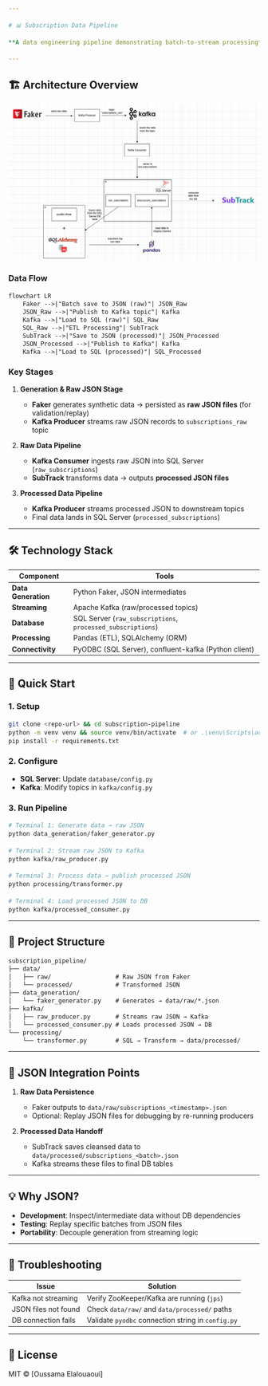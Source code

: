 ```yaml
---

# 📊 Subscription Data Pipeline  

**A data engineering pipeline demonstrating batch-to-stream processing** using Python, SQL Server, Apache Kafka, and JSON intermediates. Generates synthetic subscription data, processes it through staged ETL, and delivers analytics-ready results.

---
```


## 🏗️ Architecture Overview  

![Architecture Diagram](assets/images/architecture_diagram.png)  

### **Data Flow**  
```mermaid
flowchart LR
    Faker -->|"Batch save to JSON (raw)"| JSON_Raw
    JSON_Raw -->|"Publish to Kafka topic"| Kafka
    Kafka -->|"Load to SQL (raw)"| SQL_Raw
    SQL_Raw -->|"ETL Processing"| SubTrack
    SubTrack -->|"Save to JSON (processed)"| JSON_Processed
    JSON_Processed -->|"Publish to Kafka"| Kafka
    Kafka -->|"Load to SQL (processed)"| SQL_Processed
```

### **Key Stages**  

1. **Generation & Raw JSON Stage**  
   - **Faker** generates synthetic data → persisted as **raw JSON files** (for validation/replay)  
   - **Kafka Producer** streams raw JSON records to `subscriptions_raw` topic  

2. **Raw Data Pipeline**  
   - **Kafka Consumer** ingests raw JSON into SQL Server (`raw_subscriptions`)  
   - **SubTrack** transforms data → outputs **processed JSON files**  

3. **Processed Data Pipeline**  
   - **Kafka Producer** streams processed JSON to downstream topics  
   - Final data lands in SQL Server (`processed_subscriptions`)  

---

## 🛠️ Technology Stack  

| Component           | Tools                                                                 |
|---------------------|-----------------------------------------------------------------------|
| **Data Generation** | Python Faker, JSON intermediates                                      |
| **Streaming**       | Apache Kafka (raw/processed topics)                                   |
| **Database**        | SQL Server (`raw_subscriptions`, `processed_subscriptions`)           |
| **Processing**      | Pandas (ETL), SQLAlchemy (ORM)                                       |
| **Connectivity**    | PyODBC (SQL Server), confluent-kafka (Python client)                 |

---

## 🚀 Quick Start  

### **1. Setup**  
```bash
git clone <repo-url> && cd subscription-pipeline
python -m venv venv && source venv/bin/activate  # or .\venv\Scripts\activate
pip install -r requirements.txt
```

### **2. Configure**  
- **SQL Server**: Update `database/config.py`  
- **Kafka**: Modify topics in `kafka/config.py`  

### **3. Run Pipeline**  
```bash
# Terminal 1: Generate data → raw JSON
python data_generation/faker_generator.py  

# Terminal 2: Stream raw JSON to Kafka
python kafka/raw_producer.py  

# Terminal 3: Process data → publish processed JSON
python processing/transformer.py  

# Terminal 4: Load processed JSON to DB
python kafka/processed_consumer.py  
```

---

## 📁 Project Structure  

```
subscription_pipeline/
├── data/
│   ├── raw/                  # Raw JSON from Faker
│   └── processed/            # Transformed JSON
├── data_generation/
│   └── faker_generator.py    # Generates → data/raw/*.json
├── kafka/
│   ├── raw_producer.py       # Streams raw JSON → Kafka
│   └── processed_consumer.py # Loads processed JSON → DB
└── processing/
    └── transformer.py        # SQL → Transform → data/processed/
```

---

## 🔄 JSON Integration Points  

1. **Raw Data Persistence**  
   - Faker outputs to `data/raw/subscriptions_<timestamp>.json`  
   - Optional: Replay JSON files for debugging by re-running producers  

2. **Processed Data Handoff**  
   - SubTrack saves cleansed data to `data/processed/subscriptions_<batch>.json`  
   - Kafka streams these files to final DB tables  

---

## 💡 Why JSON?  
- **Development**: Inspect/intermediate data without DB dependencies  
- **Testing**: Replay specific batches from JSON files  
- **Portability**: Decouple generation from streaming logic  

---

## 🐛 Troubleshooting  

**Issue** | **Solution**  
---|---
Kafka not streaming | Verify ZooKeeper/Kafka are running (`jps`)  
JSON files not found | Check `data/raw/` and `data/processed/` paths  
DB connection fails | Validate `pyodbc` connection string in `config.py`  

---

## 📜 License  
MIT © [Oussama Elalouaoui]  

